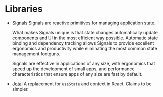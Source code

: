 # Libraries

- [Signals](https://preactjs.com/guide/v10/signals/)
  Signals are reactive primitives for managing application state.

  What makes Signals unique is that state changes automatically update components and UI in the most efficient way possible. Automatic state binding and dependency tracking allows Signals to provide excellent ergonomics and productivity while eliminating the most common state management footguns.

  Signals are effective in applications of any size, with ergonomics that speed up the development of small apps, and performance characteristics that ensure apps of any size are fast by default.

- [Jotai](https://jotai.org/)
  A replacement for `useState` and context in React. Claims to be simpler.
